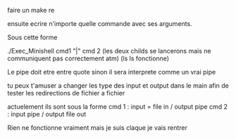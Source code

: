 

faire un make re

ensuite ecrire n'importe quelle commande avec ses arguments.

Sous cette forme 

./Exec_Minishell cmd1 "|" cmd 2 
(les deux childs se lancerons mais ne communiquent pas correctement atm)
(ls ls fonctionne)

Le pipe doit etre entre quote sinon il sera interprete comme un vrai pipe

tu peux t'amuser a changer les type des input et output dans le main afin de tester les redirections de fichier a fichier

actuelement ils sont sous la forme 
cmd 1 : input = file in / output pipe
cmd 2 : input pipe / output file out

Rien ne fonctionne vraiment mais je suis claque je vais rentrer 